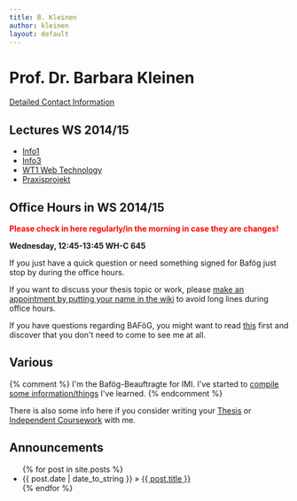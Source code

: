 ```yaml
---
title: B. Kleinen
author: kleinen
layout: default
---
```


# Prof. Dr. Barbara Kleinen

[Detailed Contact Information](about/me.html)

## Lectures WS 2014/15

- [Info1](info1/index.html)
- [Info3](info3/index.html)
- [WT1 Web Technology](webapplications/index.html)
- [Praxisprojekt](ss2014/projekt)


## Office Hours in WS 2014/15
<font color = "red" style="font-weight:bold">Please check in here regularly/in the morning in case they are changes!</font>

<span style="font-weight:bold">Wednesday, 12:45-13:45  WH-C 645</span>  


If you just have a quick question or need something signed for Baf&ouml;g just stop by during the office hours.

If you want to discuss your thesis topic or work, please [make an appointment by putting your name in the wiki](https://github.com/bkleinen/bkleinen.github.io/wiki) to avoid long lines during office hours. 

If you have questions regarding BAF&ouml;G, you might want to read [this](bafoeg/index.html) first and discover that you don't need to come to see me at all.


## Various

{% comment %}
I'm the Bafög-Beauftragte for IMI. I've started to <a href = "bafoeg/index.html">compile some information/things</a> I've learned.
{% endcomment %}

There is also some info here if you consider writing your [Thesis](thesis/index.html) or [Independent Coursework](thesis/independent_coursework.html) with me.


## Announcements

<ul class="posts">
  {% for post in site.posts %}
    <li><span>{{ post.date | date_to_string }}</span> &raquo; <a href="{{ post.url }}">{{ post.title }}</a></li>
  {% endfor %}
</ul>



